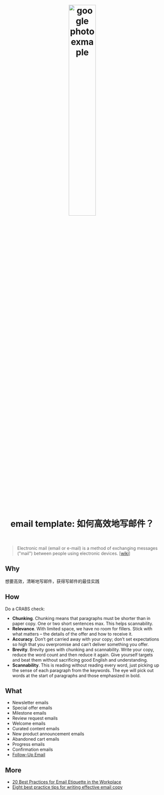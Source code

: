 <h1 align="center">
<br>
	<a href="https://www.wikiwand.com/en/Note-taking">
  <img src="https://i.imgur.com/7Ns2NEp.png" alt="google photo exmaple" width=42%">
  </a>
  <br><br>
email template: 如何高效地写邮件？
  <br><br>
</h1>

> Electronic mail (email or e-mail) is a method of exchanging messages ("mail") between people using electronic devices. [[wiki](https://www.wikiwand.com/en/Email)]

## Why 

想要高效，清晰地写邮件，获得写邮件的最佳实践

## How

Do a CRABS check: 

* **Chunking**. Chunking means that paragraphs must be shorter than in paper copy. One or two short sentences max. This helps scannability.
* **Relevance**. With limited space, we have no room for fillers. Stick with what matters – the details of the offer and how to receive it.
* **Accuracy**. Don’t get carried away with your copy; don’t set expectations so high that you overpromise and can’t deliver something you offer.
* **Brevity**. Brevity goes with chunking and scannability. Write your copy, reduce the word count and then reduce it again. Give yourself targets and beat them without sacrificing good English and understanding.
* **Scannability**. This is reading without reading every word, just picking up the sense of each paragraph from the keywords. The eye will pick out words at the start of paragraphs and those emphasized in bold.

## What 

* Newsletter emails
* Special offer emails
* Milestone emails
* Review request emails
* Welcome emails
* Curated content emails
* New product announcement emails
* Abandoned cart emails
* Progress emails
* Confirmation emails
* [Follow-Up Email](https://www.indeed.com/career-advice/interviewing/follow-up-email-examples-after-interview)

## More 

* [20 Best Practices for Email Etiquette in the Workplace](https://www.indeed.com/career-advice/career-development/email-etiquette)
* [Eight best practice tips for writing effective email copy](https://econsultancy.com/eight-best-practice-tips-for-writing-effective-email-copy/)

